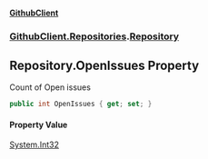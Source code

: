 #### [GithubClient](index 'index')
### [GithubClient.Repositories](GithubClient.Repositories 'GithubClient.Repositories').[Repository](GithubClient.Repositories.Repository 'GithubClient.Repositories.Repository')

## Repository.OpenIssues Property

Count of Open issues

```csharp
public int OpenIssues { get; set; }
```

#### Property Value
[System.Int32](https://docs.microsoft.com/en-us/dotnet/api/System.Int32 'System.Int32')
